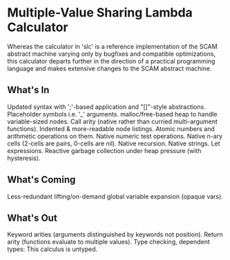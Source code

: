 Multiple-Value Sharing Lambda Calculator
========================================

Whereas the calculator in 'slc' is a reference implementation of the SCAM
abstract machine varying only by bugfixes and compatible optimizations,
this calculator departs further in the direction of a practical programming
language and makes extensive changes to the SCAM abstract machine.

What's In
---------
Updated syntax with ';'-based application and "[]"-style abstractions.
Placeholder symbols i.e. '_' arguments.
malloc/free-based heap to handle variable-sized nodes.
Call arity (native rather than curried multi-argument functions).
Indented & more-readable node listings.
Atomic numbers and arithmetic operations on them.
Native numeric test operations.
Native n-ary cells (2-cells are pairs, 0-cells are nil).
Native recursion.
Native strings.
Let expressions.
Reactive garbage collection under heap pressure (with hysteresis).

What's Coming
-------------
Less-redundant lifting/on-demand global variable expansion (opaque vars).

What's Out
----------
Keyword arities (arguments distinguished by keywords not position).
Return arity (functions evaluate to multiple values).
Type checking, dependent types: This calculus is untyped.
